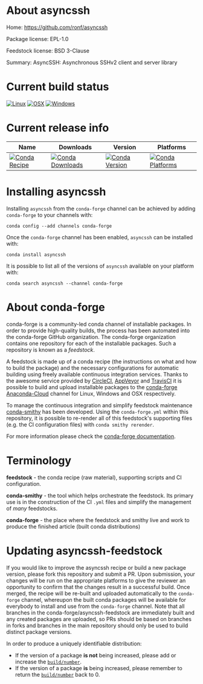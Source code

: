 About asyncssh
==============

Home: https://github.com/ronf/asyncssh

Package license: EPL-1.0

Feedstock license: BSD 3-Clause

Summary: AsyncSSH: Asynchronous SSHv2 client and server library



Current build status
====================

[![Linux](https://img.shields.io/circleci/project/github/conda-forge/asyncssh-feedstock/master.svg?label=Linux)](https://circleci.com/gh/conda-forge/asyncssh-feedstock)
[![OSX](https://img.shields.io/travis/conda-forge/asyncssh-feedstock/master.svg?label=macOS)](https://travis-ci.org/conda-forge/asyncssh-feedstock)
[![Windows](https://img.shields.io/appveyor/ci/conda-forge/asyncssh-feedstock/master.svg?label=Windows)](https://ci.appveyor.com/project/conda-forge/asyncssh-feedstock/branch/master)

Current release info
====================

| Name | Downloads | Version | Platforms |
| --- | --- | --- | --- |
| [![Conda Recipe](https://img.shields.io/badge/recipe-asyncssh-green.svg)](https://anaconda.org/conda-forge/asyncssh) | [![Conda Downloads](https://img.shields.io/conda/dn/conda-forge/asyncssh.svg)](https://anaconda.org/conda-forge/asyncssh) | [![Conda Version](https://img.shields.io/conda/vn/conda-forge/asyncssh.svg)](https://anaconda.org/conda-forge/asyncssh) | [![Conda Platforms](https://img.shields.io/conda/pn/conda-forge/asyncssh.svg)](https://anaconda.org/conda-forge/asyncssh) |

Installing asyncssh
===================

Installing `asyncssh` from the `conda-forge` channel can be achieved by adding `conda-forge` to your channels with:

```
conda config --add channels conda-forge
```

Once the `conda-forge` channel has been enabled, `asyncssh` can be installed with:

```
conda install asyncssh
```

It is possible to list all of the versions of `asyncssh` available on your platform with:

```
conda search asyncssh --channel conda-forge
```


About conda-forge
=================

conda-forge is a community-led conda channel of installable packages.
In order to provide high-quality builds, the process has been automated into the
conda-forge GitHub organization. The conda-forge organization contains one repository
for each of the installable packages. Such a repository is known as a *feedstock*.

A feedstock is made up of a conda recipe (the instructions on what and how to build
the package) and the necessary configurations for automatic building using freely
available continuous integration services. Thanks to the awesome service provided by
[CircleCI](https://circleci.com/), [AppVeyor](http://www.appveyor.com/)
and [TravisCI](https://travis-ci.org/) it is possible to build and upload installable
packages to the [conda-forge](https://anaconda.org/conda-forge)
[Anaconda-Cloud](http://docs.anaconda.org/) channel for Linux, Windows and OSX respectively.

To manage the continuous integration and simplify feedstock maintenance
[conda-smithy](http://github.com/conda-forge/conda-smithy) has been developed.
Using the ``conda-forge.yml`` within this repository, it is possible to re-render all of
this feedstock's supporting files (e.g. the CI configuration files) with ``conda smithy rerender``.

For more information please check the [conda-forge documentation](https://conda-forge.org/docs/).

Terminology
===========

**feedstock** - the conda recipe (raw material), supporting scripts and CI configuration.

**conda-smithy** - the tool which helps orchestrate the feedstock.
                   Its primary use is in the construction of the CI ``.yml`` files
                   and simplify the management of *many* feedstocks.

**conda-forge** - the place where the feedstock and smithy live and work to
                  produce the finished article (built conda distributions)


Updating asyncssh-feedstock
===========================

If you would like to improve the asyncssh recipe or build a new
package version, please fork this repository and submit a PR. Upon submission,
your changes will be run on the appropriate platforms to give the reviewer an
opportunity to confirm that the changes result in a successful build. Once
merged, the recipe will be re-built and uploaded automatically to the
`conda-forge` channel, whereupon the built conda packages will be available for
everybody to install and use from the `conda-forge` channel.
Note that all branches in the conda-forge/asyncssh-feedstock are
immediately built and any created packages are uploaded, so PRs should be based
on branches in forks and branches in the main repository should only be used to
build distinct package versions.

In order to produce a uniquely identifiable distribution:
 * If the version of a package **is not** being increased, please add or increase
   the [``build/number``](http://conda.pydata.org/docs/building/meta-yaml.html#build-number-and-string).
 * If the version of a package **is** being increased, please remember to return
   the [``build/number``](http://conda.pydata.org/docs/building/meta-yaml.html#build-number-and-string)
   back to 0.